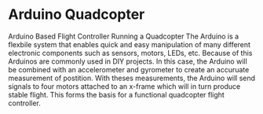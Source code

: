<H1>Arduino Quadcopter</H1>

Arduino Based Flight Controller Running a Quadcopter
The Arduino is a flexbile system that enables quick and easy manipulation of many different electronic components such as sensors, motors, LEDs, etc. Because of this Arduinos are commonly used in DIY projects. In this case, the Arduino will be combined with an accelerometer and gyrometer to create an accuruate measurement of postition. With theses measurements, the Arduino will send signals to four motors attached to an x-frame which will in turn produce stable flight. This forms the basis for a functional quadcopter flight controller.




